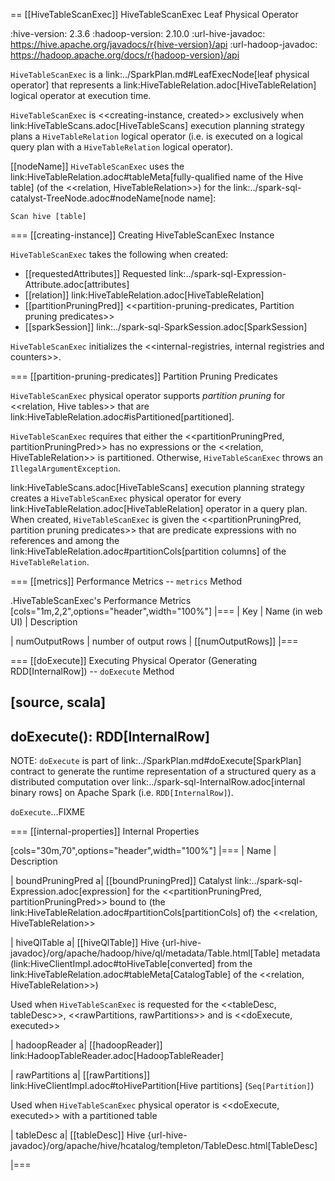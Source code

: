 == [[HiveTableScanExec]] HiveTableScanExec Leaf Physical Operator

:hive-version: 2.3.6
:hadoop-version: 2.10.0
:url-hive-javadoc: https://hive.apache.org/javadocs/r{hive-version}/api
:url-hadoop-javadoc: https://hadoop.apache.org/docs/r{hadoop-version}/api

`HiveTableScanExec` is a link:../SparkPlan.md#LeafExecNode[leaf physical operator] that represents a link:HiveTableRelation.adoc[HiveTableRelation] logical operator at execution time.

`HiveTableScanExec` is <<creating-instance, created>> exclusively when link:HiveTableScans.adoc[HiveTableScans] execution planning strategy plans a `HiveTableRelation` logical operator (i.e. is executed on a logical query plan with a `HiveTableRelation` logical operator).

[[nodeName]]
`HiveTableScanExec` uses the link:HiveTableRelation.adoc#tableMeta[fully-qualified name of the Hive table] (of the <<relation, HiveTableRelation>>) for the link:../spark-sql-catalyst-TreeNode.adoc#nodeName[node name]:

```
Scan hive [table]
```

=== [[creating-instance]] Creating HiveTableScanExec Instance

`HiveTableScanExec` takes the following when created:

* [[requestedAttributes]] Requested link:../spark-sql-Expression-Attribute.adoc[attributes]
* [[relation]] link:HiveTableRelation.adoc[HiveTableRelation]
* [[partitionPruningPred]] <<partition-pruning-predicates, Partition pruning predicates>>
* [[sparkSession]] link:../spark-sql-SparkSession.adoc[SparkSession]

`HiveTableScanExec` initializes the <<internal-registries, internal registries and counters>>.

=== [[partition-pruning-predicates]] Partition Pruning Predicates

`HiveTableScanExec` physical operator supports *partition pruning* for <<relation, Hive tables>> that are link:HiveTableRelation.adoc#isPartitioned[partitioned].

`HiveTableScanExec` requires that either the <<partitionPruningPred, partitionPruningPred>> has no expressions or the <<relation, HiveTableRelation>> is partitioned. Otherwise, `HiveTableScanExec` throws an `IllegalArgumentException`.

link:HiveTableScans.adoc[HiveTableScans] execution planning strategy creates a `HiveTableScanExec` physical operator for every link:HiveTableRelation.adoc[HiveTableRelation] operator in a query plan. When created, `HiveTableScanExec` is given the <<partitionPruningPred, partition pruning predicates>> that are predicate expressions with no references and among the link:HiveTableRelation.adoc#partitionCols[partition columns] of the `HiveTableRelation`.

=== [[metrics]] Performance Metrics -- `metrics` Method

.HiveTableScanExec's Performance Metrics
[cols="1m,2,2",options="header",width="100%"]
|===
| Key
| Name (in web UI)
| Description

| numOutputRows
| number of output rows
| [[numOutputRows]]
|===

=== [[doExecute]] Executing Physical Operator (Generating RDD[InternalRow]) -- `doExecute` Method

[source, scala]
----
doExecute(): RDD[InternalRow]
----

NOTE: `doExecute` is part of link:../SparkPlan.md#doExecute[SparkPlan] contract to generate the runtime representation of a structured query as a distributed computation over link:../spark-sql-InternalRow.adoc[internal binary rows] on Apache Spark (i.e. `RDD[InternalRow]`).

`doExecute`...FIXME

=== [[internal-properties]] Internal Properties

[cols="30m,70",options="header",width="100%"]
|===
| Name
| Description

| boundPruningPred
a| [[boundPruningPred]] Catalyst link:../spark-sql-Expression.adoc[expression] for the <<partitionPruningPred, partitionPruningPred>> bound to (the link:HiveTableRelation.adoc#partitionCols[partitionCols] of) the <<relation, HiveTableRelation>>

| hiveQlTable
a| [[hiveQlTable]] Hive {url-hive-javadoc}/org/apache/hadoop/hive/ql/metadata/Table.html[Table] metadata (link:HiveClientImpl.adoc#toHiveTable[converted] from the link:HiveTableRelation.adoc#tableMeta[CatalogTable] of the <<relation, HiveTableRelation>>)

Used when `HiveTableScanExec` is requested for the <<tableDesc, tableDesc>>, <<rawPartitions, rawPartitions>> and is <<doExecute, executed>>

| hadoopReader
a| [[hadoopReader]] link:HadoopTableReader.adoc[HadoopTableReader]

| rawPartitions
a| [[rawPartitions]] link:HiveClientImpl.adoc#toHivePartition[Hive partitions] (`Seq[Partition]`)

Used when `HiveTableScanExec` physical operator is <<doExecute, executed>> with a partitioned table

| tableDesc
a| [[tableDesc]] Hive {url-hive-javadoc}/org/apache/hive/hcatalog/templeton/TableDesc.html[TableDesc]

|===
